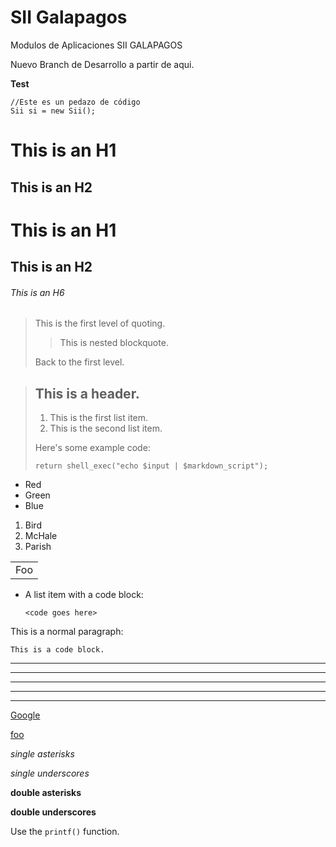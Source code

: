 # SII Galapagos
Modulos de Aplicaciones SII GALAPAGOS

Nuevo Branch de Desarrollo a partir de aqui.

**Test**

    //Este es un pedazo de código
    Sii si = new Sii();
    

This is an H1
=============

This is an H2
-------------


# This is an H1

## This is an H2

###### This is an H6


> This is the first level of quoting.
>
> > This is nested blockquote.
>
> Back to the first level.

> ## This is a header.
> 
> 1.   This is the first list item.
> 2.   This is the second list item.
> 
> Here's some example code:
> 
>     return shell_exec("echo $input | $markdown_script");

-   Red
-   Green
-   Blue

1.  Bird
2.  McHale
3.  Parish

<table>
    <tr>
        <td>Foo</td>
    </tr>
</table>


*   A list item with a code block:

        <code goes here>
        
<p>This is a normal paragraph:</p>

<pre><code>This is a code block.
</code></pre>



* * *

***

*****

- - -

---------------------------------------

[foo]: http://example.com/  "Optional Title Here"
[google]: http://google.com/        "Google"

[Google][]

[foo][]



*single asterisks*

_single underscores_

**double asterisks**

__double underscores__



Use the `printf()` function.